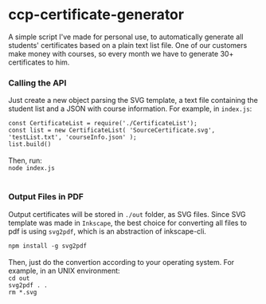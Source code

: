 # ccp-certificate-generator
A simple script I've made for personal use, to automatically generate all students' certificates based on a plain text list file. One of our customers make money with courses, so every month we have to generate 30+ certificates to him.

### Calling the API
Just create a new object parsing the SVG template, a text file containing the student list and a JSON with course information. For example, in `index.js`:

`const CertificateList = require('./CertificateList');`<br>
`const list = new CertificateList( 'SourceCertificate.svg', 'testList.txt', 'courseInfo.json' );`<br>
`list.build()`
<br><br>
Then, run:<br>
`node index.js`
<br>
<br>
### Output Files in PDF
Output certificates will be stored in `./out` folder, as SVG files. Since SVG template was made in `Inkscape`, the best choice for converting all files to pdf is using `svg2pdf`, which is an abstraction of inkscape-cli.

`npm install -g svg2pdf`<br>
<br>
Then, just do the convertion according to your operating system. For example, in an UNIX environment:<br>
`cd out`<br>
`svg2pdf . .`<br>
`rm *.svg`